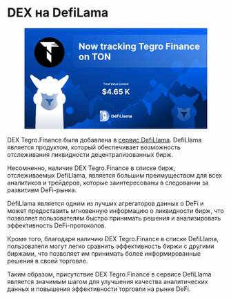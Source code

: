 # DEX на DefiLama

<figure><img src="../../.gitbook/assets/image (66).png" alt=""><figcaption></figcaption></figure>

DEX Tegro.Finance была добавлена в [сервис DefiLlama](https://defillama.com/protocol/tegro-finance). DefiLlama является продуктом, который обеспечивает возможность отслеживания ликвидности децентрализованных бирж.

Несомненно, наличие DEX Tegro.Finance в списке бирж, отслеживаемых DefiLlama, является большим преимуществом для всех аналитиков и трейдеров, которые заинтересованы в следовании за развитием DeFi-рынка.&#x20;

DefiLlama является одним из лучших агрегаторов данных о DeFi и может предоставить мгновенную информацию о ликвидности бирж, что позволяет пользователям быстро принимать решения и анализировать эффективность DeFi-протоколов.

Кроме того, благодаря наличию DEX Tegro.Finance в списке DefiLlama, пользователи могут легко сравнить эффективность биржи с другими биржами, что позволяет им принимать более информированные решения в своей торговле.&#x20;

Таким образом, присутствие DEX Tegro.Finance в сервисе DefiLlama является значимым шагом для улучшения качества аналитических данных и повышения эффективности торговли на рынке DeFi.
